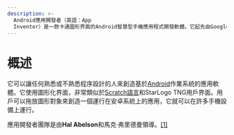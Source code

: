 ```yaml
---
description: >-
  Android應用開發者（英語：App
  Inventor）是一款卡通圖形界面的Android智慧型手機應用程式開發軟體。它起先由Google提供的應用軟體，現在由麻省理工學院維護及營運。
---
```


# 概述

它可以讓任何熟悉或不熟悉程序設計的人來創造基於[Android](https://zh.wikipedia.org/wiki/Android)作業系統的應用軟體。它使用圖形化界面，非常類似於[Scratch語言](https://zh.wikipedia.org/wiki/Scratch%E8%AF%AD%E8%A8%80)和StarLogo TNG用戶界面。用戶可以拖放圖形對象來創造一個運行在安卓系統上的應用，它就可以在許多手機設備上運行。

應用開發者團隊是由**Hal Abelson**和馬克·弗里德曼領導。[\[1\]](https://zh.wikipedia.org/wiki/MIT%E5%BA%94%E7%94%A8%E5%BC%80%E5%8F%91%E8%80%85#cite_note-Book-1)

